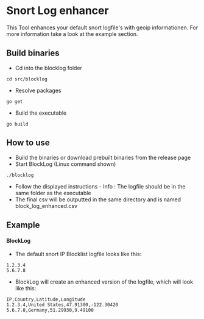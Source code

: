 # Snort Log enhancer 

This Tool enhances your default snort logfile's with geoip informationen.
For more information take a look at the example section.

## Build binaries
- Cd into the blocklog folder
```
cd src/blocklog 
```
- Resolve packages
```
go get
```
- Build the executable
```
go build
```

## How to use

- Build the binaries or download prebuilt binaries from the release page 
- Start BlockLog (Linux command shown) 
```
./blocklog 
```
- Follow the displayed instructions - Info : The logfile should be in the same folder as the executable
- The final csv will be outputted in the same directory and is named block_log_enhanced.csv 

## Example
#### BlockLog
- The default snort IP Blocklist logfile looks like this:
```
1.2.3.4
5.6.7.8
```
- BlockLog will create an enhanced version of the logfile, which will look like this: 
```
IP,Country,Latitude,Longitude
1.2.3.4,United States,47.91300,-122.30420
5.6.7.8,Germany,51.29930,9.49100
```

